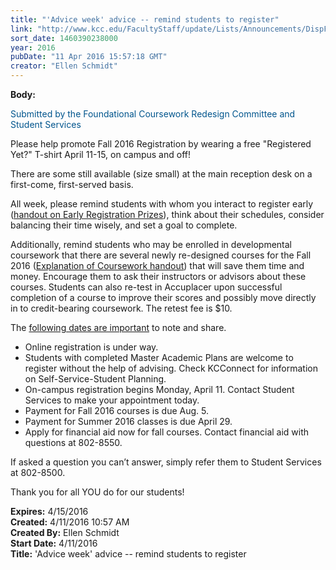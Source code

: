 ```yaml
---
title: "'Advice week' advice -- remind students to register"
link: "http://www.kcc.edu/FacultyStaff/update/Lists/Announcements/DispForm.aspx?ID=2201"
sort_date: 1460390238000
year: 2016
pubDate: "11 Apr 2016 15:57:18 GMT"
creator: "Ellen Schmidt"
---
```


<div><b>Body:</b> <div class="ExternalClassDF3AE29E9B39494092DD369F20F37E52"><p style="color:#00558d">Submitted by the Foundational Coursework Redesign Committee and Student Services</p>
<p>Please help promote Fall 2016 Registration by wearing a free &quot;Registered Yet?&quot; T-shirt April 11-15, on campus and off!</p>
<p>There are some still available (size small) at the main reception desk on a first-come, first-served basis.</p>
<p>All week, please remind students with whom you interact to register early (<a href="/FacultyStaff/update/Documents/Fall2016Registration.pdf">handout on Early Registration Prizes</a>), think about their schedules, consider balancing their time wisely, and set a goal to complete. </p>
<p>Additionally, remind students who may be enrolled in developmental coursework that there are several newly re-designed courses for the Fall 2016 (<a href="/FacultyStaff/update/Documents/NewCourseExplanations.pdf">Explanation of Coursework handout</a>) that will save them time and money. Encourage them to ask their instructors or advisors about these courses. Students can also re-test in Accuplacer upon successful completion of a course to improve their scores and possibly move directly in to credit-bearing coursework. The retest fee is $10.</p>
<p>The <a href="/FacultyStaff/update/Documents/DatestoKnow.pdf">following dates are important</a> to note and share.</p>
<ul><li>Online registration is under way. </li>
<li>Students with completed Master Academic Plans are welcome to register without the help of advising. Check KCConnect for information on Self-Service-Student Planning.</li>
<li>On-campus registration begins Monday, April 11. Contact Student Services to make your appointment today.</li>
<li>Payment for Fall 2016 courses is due Aug. 5.</li>
<li>Payment for Summer 2016 classes is due April 29.</li>
<li>Apply for financial aid now for fall courses. Contact financial aid with questions at 802-8550.</li></ul>
<p>If asked a question you can’t answer, simply refer them to Student Services at 802-8500.</p>
<p>Thank you for all YOU do for our students!</p></div></div>
<div><b>Expires:</b> 4/15/2016</div>
<div><b>Created:</b> 4/11/2016 10:57 AM</div>
<div><b>Created By:</b> Ellen Schmidt</div>
<div><b>Start Date:</b> 4/11/2016</div>
<div><b>Title:</b> &#39;Advice week&#39; advice -- remind students to register</div>
